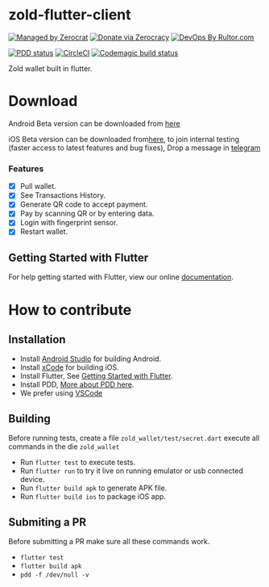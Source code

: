 # zold-flutter-client

[![Managed by Zerocrat](https://www.0crat.com/badge/CGC59KB9B.svg)](https://www.0crat.com/p/CGC59KB9B)
[![Donate via Zerocracy](https://www.0crat.com/contrib-badge/CGC59KB9B.svg)](https://www.0crat.com/contrib/CGC59KB9B)
[![DevOps By Rultor.com](http://www.rultor.com/b/ammaratef45/zold-flutter-client)](http://www.rultor.com/p/ammaratef45/zold-flutter-client)

[![PDD status](http://www.0pdd.com/svg?name=ammaratef45/zold-flutter-client)](http://www.0pdd.com/p?name=ammaratef45/zold-flutter-client)
[![CircleCI](https://circleci.com/gh/ammaratef45/zold-flutter-client/tree/master.svg?style=svg)](https://circleci.com/gh/ammaratef45/zold-flutter-client/tree/master)
[![Codemagic build status](https://api.codemagic.io/apps/5c9e3459da789b000d1c42b4/5c9e3459da789b000d1c42b3/status_badge.svg)](https://codemagic.io/apps/5c9e3459da789b000d1c42b4/5c9e3459da789b000d1c42b3/latest_build)

Zold wallet built in flutter.

# Download
Android Beta version can be downloaded from [here](https://play.google.com/store/apps/details?id=com.ammar.zold.wallet)

iOS Beta version can be downloaded from[here](https://testflight.apple.com/join/cqdKZoig), to join internal testing (faster access to latest features and bug fixes), Drop a message in [telegram](https://t.me/zold_io)

### Features

* [x] Pull wallet.
* [x] See Transactions History.
* [x] Generate QR code to accept payment.
* [x] Pay by scanning QR or by entering data.
* [x] Login with fingerprint sensor.
* [x] Restart wallet.

## Getting Started with Flutter

For help getting started with Flutter, view our online
[documentation](https://flutter.io/).

# How to contribute

## Installation ##

  - Install [Android Studio](https://developer.android.com/studio) for building Android.
  - Install [xCode](https://developer.apple.com/xcode/) for building iOS.
  - Install Flutter, See [Getting Started with Flutter](#getting-started-with-flutter).
  - Install PDD, [More about PDD here](https://github.com/yegor256/0pdd).
  - We prefer using [VSCode](https://code.visualstudio.com/)
  
## Building ##

Before running tests, create a file `zold_wallet/test/secret.dart`
execute all commands in the die `zold_wallet`
  - Run `flutter test` to execute tests.
  - Run `flutter run` to try it live on running emulator or usb connected device.
  - Run `flutter build apk` to generate APK file.
  - Run `flutter build ios` to package iOS app.
  
## Submiting a PR ##

Before submitting a PR make sure all these commands work.
 - `flutter test`
 - `flutter build apk`
 - `pdd -f /dev/null -v`
 
